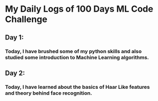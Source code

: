 # My Daily Logs of 100 Days ML Code Challenge

## Day 1:
### Today, I have brushed some of my python skills and also studied some introduction to Machine Learning algorithms.

## Day 2:
### Today, I have learned about the basics of Haar Like features and theory behind face recognition.
